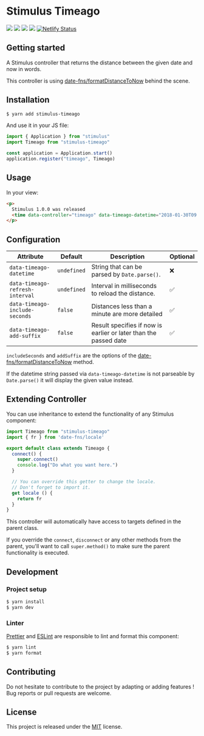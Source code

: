 # Stimulus Timeago

[![](https://img.shields.io/npm/dt/stimulus-timeago.svg)](https://www.npmjs.com/package/stimulus-timeago)
[![](https://img.shields.io/npm/v/stimulus-timeago.svg)](https://www.npmjs.com/package/stimulus-timeago)
[![](https://github.com/stimulus-components/stimulus-timeago/workflows/Lint/badge.svg)](https://github.com/stimulus-components/stimulus-timeago)
[![](https://img.shields.io/github/license/stimulus-components/stimulus-timeago.svg)](https://github.com/stimulus-components/stimulus-timeago)
[![Netlify Status](https://api.netlify.com/api/v1/badges/d62d950e-aae7-464d-8333-1078a16ec481/deploy-status)](https://stimulus-timeago.netlify.com)

## Getting started

A Stimulus controller that returns the distance between the given date and now in words.

This controller is using [date-fns/formatDistanceToNow](https://date-fns.org/v2.2.1/docs/formatDistanceToNow) behind the scene.

## Installation

```bash
$ yarn add stimulus-timeago
```

And use it in your JS file:
```js
import { Application } from "stimulus"
import Timeago from "stimulus-timeago"

const application = Application.start()
application.register("timeago", Timeago)
```

## Usage

In your view:
```html
<p>
  Stimulus 1.0.0 was released
  <time data-controller="timeago" data-timeago-datetime="2018-01-30T09:00"></time>.
</p>
```

## Configuration

| Attribute | Default | Description | Optional |
| --------- | ------- | ----------- | -------- |
| `data-timeago-datetime` | `undefined` | String that can be parsed by `Date.parse()`. | ❌ |
| `data-timeago-refresh-interval` | `undefined` | Interval in milliseconds to reload the distance. | ✅ |
| `data-timeago-include-seconds` | `false` | Distances less than a minute are more detailed | ✅ |
| `data-timeago-add-suffix` | `false` | Result specifies if now is earlier or later than the passed date | ✅ |

`includeSeconds` and `addSuffix` are the options of the [date-fns/formatDistanceToNow](https://date-fns.org/v2.2.1/docs/formatDistanceToNow) method.

If the datetime string passed via `data-timeago-datetime` is not parseable by `Date.parse()` it will display the given value instead.

## Extending Controller

You can use inheritance to extend the functionality of any Stimulus component:

```js
import Timeago from "stimulus-timeago"
import { fr } from 'date-fns/locale'

export default class extends Timeago {
  connect() {
    super.connect()
    console.log("Do what you want here.")
  }

  // You can override this getter to change the locale.
  // Don't forget to import it.
  get locale () {
    return fr
  }
}
```

This controller will automatically have access to targets defined in the parent class.

If you override the `connect`, `disconnect` or any other methods from the parent, you'll want to call `super.method()` to make sure the parent functionality is executed.

## Development

### Project setup
```bash
$ yarn install
$ yarn dev
```

### Linter
[Prettier](https://prettier.io/) and [ESLint](https://eslint.org/) are responsible to lint and format this component:
```bash
$ yarn lint
$ yarn format
```

## Contributing

Do not hesitate to contribute to the project by adapting or adding features ! Bug reports or pull requests are welcome.

## License

This project is released under the [MIT](http://opensource.org/licenses/MIT) license.
